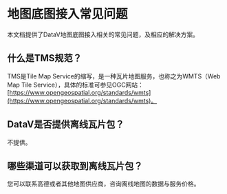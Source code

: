 # 地图底图接入常见问题

本文档提供了DataV地图底图接入相关的常见问题，及相应的解决方案。

## 什么是TMS规范？

TMS是Tile Map Service的缩写，是一种瓦片地图服务，也称之为WMTS（Web Map Tile Service），具体的标准可参见OGC网站：[https://www.opengeospatial.org/standards/wmts](https://www.opengeospatial.org/standards/wmts)。

## DataV是否提供离线瓦片包？

不提供。

## 哪些渠道可以获取到离线瓦片包？

您可以联系高德或者其他地图供应商，咨询离线地图的数据与服务价格。

